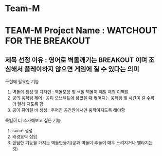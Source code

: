 # Team-M

# TEAM-M Project Name : WATCHOUT FOR THE BREAKOUT 
## 제목 선정 이유 : 영어로 벽돌깨기는 BREAKOUT 이며 조심해서 플레이하지 않으면 게임에 질 수 있다는 의미


구현에 필요한 기능
1. 벽돌의 생성 및 디자인 : 벽돌모양 및 색깔 벽돌이 깨질 때의 이펙트
2. 공의 움직임 제어 : 공이 오브젝트에 닿았을 때 꺾어지는 움직임 및 시간이 갈 수록 더 빨라 지도록 함
3. 공이 튀어질 바 생성 : 주어진 공간안에서만 움직여지도록 해야함

특별히 더 추가해보고 싶은 기능
1. score 생성
2. 배경음악 삽입
3. 랜덤한 기능을 가지는 벽돌만들기(공과 벽돌이 추돌이 매우 느려지거나 빨라지는 것)



